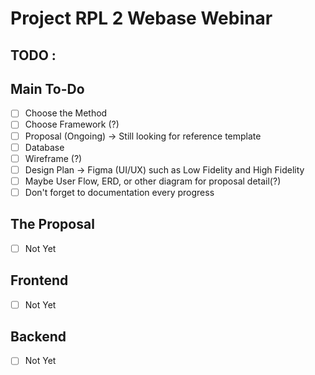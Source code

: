 # Project RPL 2 Webase Webinar 

## TODO : 

## Main To-Do

- [ ] Choose the Method
- [ ] Choose Framework (?)
- [ ] Proposal (Ongoing) -> Still looking for reference template
- [ ] Database
- [ ] Wireframe (?)
- [ ] Design Plan -> Figma (UI/UX) such as Low Fidelity and High Fidelity
- [ ] Maybe User Flow, ERD, or other diagram for proposal detail(?)
- [ ] Don't forget to documentation every progress

## The Proposal
- [ ] Not Yet

## Frontend
- [ ] Not Yet

## Backend
- [ ] Not Yet

